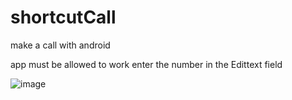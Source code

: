 # shortcutCall
make a call with android

app must be allowed to work
enter the number in the Edittext field

![image](https://user-images.githubusercontent.com/28004475/214055766-13a30f94-572d-4dab-b45d-c538ca888222.png)
